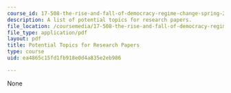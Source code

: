 ```yaml
---
course_id: 17-508-the-rise-and-fall-of-democracy-regime-change-spring-2002
description: A list of potential topics for research papers.
file_location: /coursemedia/17-508-the-rise-and-fall-of-democracy-regime-change-spring-2002/ea4865c15fd1fb918e0d4a835e2eb986_topics.pdf
file_type: application/pdf
layout: pdf
title: Potential Topics for Research Papers
type: course
uid: ea4865c15fd1fb918e0d4a835e2eb986

---
```

None